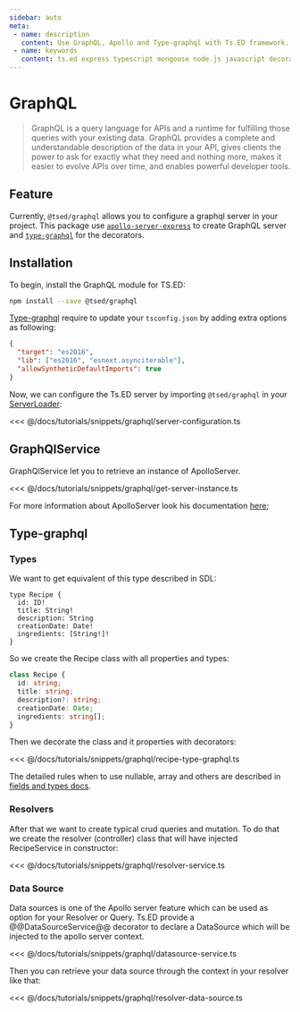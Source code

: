 ```yaml
---
sidebar: auto
meta:
 - name: description
   content: Use GraphQL, Apollo and Type-graphql with Ts.ED framework. GraphQL is a query language for APIs and a runtime for fulfilling those queries with your existing data.
 - name: keywords
   content: ts.ed express typescript mongoose node.js javascript decorators
---
```

# GraphQL <Badge text="beta" type="warn"/> <Badge text="Contributors are welcome" />

<Banner src="https://graphql.org/img/logo.svg" href="https://graphql.org/" height="128" />

> GraphQL is a query language for APIs and a runtime for fulfilling those queries with your existing data. GraphQL provides a complete and understandable description of the data in your API, gives clients the power to ask for exactly what they need and nothing more, makes it easier to evolve APIs over time, and enables powerful developer tools.

## Feature

Currently, `@tsed/graphql` allows you to configure a graphql server in your project.
This package use [`apollo-server-express`](https://www.apollographql.com/docs/apollo-server/api/apollo-server.html) to create GraphQL server and [`type-graphql`](https://19majkel94.github.io/type-graphql/)
for the decorators.

## Installation

To begin, install the GraphQL module for TS.ED:
```bash
npm install --save @tsed/graphql
```

[Type-graphql](https://19majkel94.github.io/type-graphql/) require to update your `tsconfig.json` by adding extra options as following:

```json
{
  "target": "es2016",
  "lib": ["es2016", "esnext.asynciterable"],
  "allowSyntheticDefaultImports": true
}
```

Now, we can configure the Ts.ED server by importing `@tsed/graphql` in your [ServerLoader](/api/common/server/components/ServerLoader.md):

<<< @/docs/tutorials/snippets/graphql/server-configuration.ts

## GraphQlService

GraphQlService let you to retrieve an instance of ApolloServer.

<<< @/docs/tutorials/snippets/graphql/get-server-instance.ts

For more information about ApolloServer look his documentation [here](https://www.apollographql.com/docs/apollo-server/api/apollo-server.html);

## Type-graphql
### Types

We want to get equivalent of this type described in SDL:

```
type Recipe {
  id: ID!
  title: String!
  description: String
  creationDate: Date!
  ingredients: [String!]!
}
```


So we create the Recipe class with all properties and types:

```typescript
class Recipe {
  id: string;
  title: string;
  description?: string;
  creationDate: Date;
  ingredients: string[];
}
```

Then we decorate the class and it properties with decorators:

<<< @/docs/tutorials/snippets/graphql/recipe-type-graphql.ts

The detailed rules when to use nullable, array and others are described in [fields and types docs](https://19majkel94.github.io/type-graphql/docs/types-and-fields.html).

###  Resolvers

After that we want to create typical crud queries and mutation. To do that we create the resolver (controller) class that will have injected RecipeService in constructor:

<<< @/docs/tutorials/snippets/graphql/resolver-service.ts

### Data Source

Data sources is one of the Apollo server feature which can be used as option for your Resolver or Query.
Ts.ED provide a @@DataSourceService@@ decorator to declare a DataSource which will be injected to the apollo server context.

<<< @/docs/tutorials/snippets/graphql/datasource-service.ts

Then you can retrieve your data source through the context in your resolver like that:

<<< @/docs/tutorials/snippets/graphql/resolver-data-source.ts

